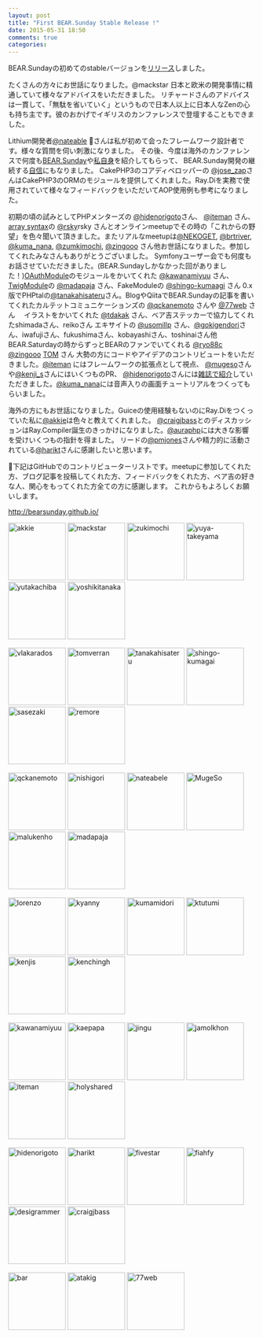 ```yaml
---
layout: post
title: "First BEAR.Sunday Stable Release !"
date: 2015-05-31 18:50
comments: true
categories:
---
```


BEAR.Sundayの初めてのstableバージョンを[リリース](https://github.com/bearsunday/BEAR.Sunday/releases/tag/1.0.0)しました。

たくさんの方々にお世話になりました。@mackstar 日本と欧米の開発事情に精通していて様々なアドバイスをいただきました。
リチャードさんのアドバイスは一貫して、「無駄を省いていく」というもので日本人以上に日本人なZenの心も持ち主です。彼のおかげでイギリスのカンファレンスで登壇することもできました。

Lithium開発者[@nateable](https://twitter.com/nateabele) さんは私が初めて会ったフレームワーク設計者です。様々な質問を伺い刺激になりました。
その後、今度は海外のカンファレンスで何度も[BEAR.Sunday](http://sssslide.com/speakerdeck.com/nateabele/designing-hypermedia-apis)や[私自身](http://sssslide.com/speakerdeck.com/nateabele/the-future)を紹介してもらって、
BEAR.Sunday開発の継続する[自信](https://twitter.com/nateabele/status/391317896615714817)にもなりました。
CakePHP3のコアディベロッパーの [@jose_zap](https://twitter.com/jose_zap)さんはCakePHP3のORMのモジュールを提供してくれました。Ray.Diを実務で使用されていて様々なフィードバックをいただいてAOP使用例も参考になりました。

初期の頃の試みとしてPHPメンターズの [@hidenorigoto](https://twitter.com/hidenorigoto)さん、 [@iteman](https://twitter.com/iteman) さん、[array syntax](https://wiki.php.net/rfc/shortsyntaxforarrays)の [@rsky](https://twitter.com/rsky)rsky さんとオンラインmeetupでその時の「これからの野望」を色々聞いて頂きました。またリアルなmeetupは[@NEKOGET](https://twitter.com/NEKOGET), [@brtriver](https://twitter.com/brtriver), [@kuma_nana](https://twitter.com/kuma_nana), [@zumkimochi](https://twitter.com/zumkimochi), [@zingooo](https://twitter.com/zingooo) さん他お世話になりました。参加してくれたみなさんもありがとうございました。
Symfonyユーザー会でも何度もお話させていただきました。(BEAR.Sundayしかなかった回がありました！)[OAuthModule](https://github.com/Ray-Di/Ray.OAuthModule)のモジュールをかいてくれた [@kawanamiyuu](https://twitter.com/kawanamiyuu) さん、[TwigModule](https://github.com/madapaja/Madapaja.TwigModule)の [@madapaja](https://twitter.com/madapaja) さん、FakeModuleの [@shingo-kumaagi](https://twitter.com/shingo-kumaagi) さん
0.x版でPHPtalの[@tanakahisateru](https://twitter.com/tanakahisateru)さん。BlogやQiitaでBEAR.Sundayの記事を書いてくれたカルテットコミュニケーションズの [@qckanemoto](https://twitter.com/qckanemoto) さんや [@77web](https://twitter.com/77web) さん
　イラストをかいてくれた [@tdakak](https://twitter.com/tdakak) さん、ベア吉ステッカーで協力してくれたshimadaさん、reikoさん
エキサイトの [@usomillp](https://twitter.com/usomillp) さん、[@gokigendori](https://twitter.com/gokigendori)さん、iwafujiさん、fukushimaさん、kobayashiさん、toshinaiさん他
BEAR.Saturdayの時からずっとBEARのファンでいてくれる [@ryo88c](https://twitter.com/ryo88c) [@zingooo](https://twitter.com/zingooo) [TOM](http://profile.hatena.ne.jp/stellaqua/) さん
大勢の方にコードやアイデアのコントリビュートをいただきました。[@iteman](https://twitter.com/iteman) にはフレームワークの拡張点として視点、
[@mugeso](https://twitter.com/mugeso)さんや[@kenji_s](https://twitter.com/kenji_s)さんにはいくつものPR、
[@hidenorigoto](https://twitter.com/hidenorigoto)さんには[雑誌で紹介](http://phpmentors.jp/post/43944158326/web-db-press)していただきました。[@kuma_nana](https://twitter.com/kuma_nana)には音声入りの画面チュートリアルをつくってもらいました。

海外の方にもお世話になりました。Guiceの使用経験もないのにRay.Diをつくっていた私に[@akkie](https://twitter.com/akkie)は色々と教えてくれました。
[@craigjbass](https://twitter.com/craigjbass)とのディスカッションはRay.Compiler誕生のきっかけになりました。[@auraphp](https://twitter.com/auraphp)には大きな影響を受けいくつもの指針を得ました。
リードの[@pmjones](https://twitter.com/pmjonesや)さんや精力的に活動されている[@harikt](https://twitter.com/harikt)さんに感謝したいと思います。

下記はGitHubでのコントリビューターリストです。meetupに参加してくれた方、ブログ記事を投稿してくれた方、フィードバックをくれた方、ベア吉の好きな人、関心をもってくれた方全ての方に感謝します。
これからもよろしくお願いします。

http://bearsunday.github.io/

[<img alt="akkie" src="https://avatars.githubusercontent.com/u/307006?v=3&s=117" width="117">](https://github.com/akkie)
[<img alt="mackstar" src="https://avatars.githubusercontent.com/u/197328?v=3&s=117" width="117">](https://github.com/mackstar)
[<img alt="zukimochi" src="https://avatars.githubusercontent.com/u/529051?v=3&s=117" width="117">](https://github.com/zukimochi)
[<img alt="yuya-takeyama" src="https://avatars.githubusercontent.com/u/241542?v=3&s=117" width="117">](https://github.com/yuya-takeyama)
[<img alt="yutakachiba" src="https://avatars.githubusercontent.com/u/5999747?v=3&s=117" width="117">](https://github.com/yutakachiba)
[<img alt="yoshikitanaka" src="https://avatars.githubusercontent.com/u/460480?v=3&s=117" width="117">](https://github.com/yoshikitanaka)

[<img alt="vlakarados" src="https://avatars.githubusercontent.com/u/386678?v=3&s=117" width="117">](https://github.com/vlakarados)
[<img alt="tomverran" src="https://avatars.githubusercontent.com/u/1388226?v=3&s=117" width="117">](https://github.com/tomverran)
[<img alt="tanakahisateru" src="https://avatars.githubusercontent.com/u/403893?v=3&s=117" width="117">](https://github.com/tanakahisateru)
[<img alt="shingo-kumagai" src="https://avatars.githubusercontent.com/u/7978290?v=3&s=117" width="117">](https://github.com/shingo-kumagai)
[<img alt="sasezaki" src="https://avatars.githubusercontent.com/u/42755?v=3&s=117" width="117">](https://github.com/sasezaki)
[<img alt="remore" src="https://avatars.githubusercontent.com/u/424277?v=3&s=117" width="117">](https://github.com/remore)

[<img alt="qckanemoto" src="https://avatars.githubusercontent.com/u/4360663?v=3&s=117" width="117">](https://github.com/qckanemoto)
[<img alt="nishigori" src="https://avatars.githubusercontent.com/u/928692?v=3&s=117" width="117">](https://github.com/nishigori)
[<img alt="nateabele" src="https://avatars.githubusercontent.com/u/18288?v=3&s=117" width="117">](https://github.com/nateabele)
[<img alt="MugeSo" src="https://avatars.githubusercontent.com/u/250446?v=3&s=117" width="117">](https://github.com/MugeSo)
[<img alt="malukenho" src="https://avatars.githubusercontent.com/u/3275172?v=3&s=117" width="117">](https://github.com/malukenho)
[<img alt="madapaja" src="https://avatars.githubusercontent.com/u/491357?v=3&s=117" width="117">](https://github.com/madapaja)

[<img alt="lorenzo" src="https://avatars.githubusercontent.com/u/37621?v=3&s=117" width="117">](https://github.com/lorenzo)
[<img alt="kyanny" src="https://avatars.githubusercontent.com/u/10515?v=3&s=117" width="117">](https://github.com/kyanny)
[<img alt="kumamidori" src="https://avatars.githubusercontent.com/u/384567?v=3&s=117" width="117">](https://github.com/kumamidori)
[<img alt="ktutumi" src="https://avatars.githubusercontent.com/u/3712782?v=3&s=117" width="117">](https://github.com/ktutumi)
[<img alt="kenjis" src="https://avatars.githubusercontent.com/u/87955?v=3&s=117" width="117">](https://github.com/kenjis)
[<img alt="kenchingh" src="https://avatars.githubusercontent.com/u/5219653?v=3&s=117" width="117">](https://github.com/kenchingh)

[<img alt="kawanamiyuu" src="https://avatars.githubusercontent.com/u/1461463?v=3&s=117" width="117">](https://github.com/kawanamiyuu)
[<img alt="kaepapa" src="https://avatars.githubusercontent.com/u/1049772?v=3&s=117" width="117">](https://github.com/kaepapa)
[<img alt="jingu" src="https://avatars.githubusercontent.com/u/892913?v=3&s=117" width="117">](https://github.com/jingu)
[<img alt="jamolkhon" src="https://avatars.githubusercontent.com/u/817941?v=3&s=117" width="117">](https://github.com/jamolkhon)
[<img alt="iteman" src="https://avatars.githubusercontent.com/u/52985?v=3&s=117" width="117">](https://github.com/iteman)
[<img alt="holyshared" src="https://avatars.githubusercontent.com/u/167190?v=3&s=117" width="117">](https://github.com/holyshared)

[<img alt="hidenorigoto" src="https://avatars.githubusercontent.com/u/89830?v=3&s=117" width="117">](https://github.com/hidenorigoto)
[<img alt="harikt" src="https://avatars.githubusercontent.com/u/120454?v=3&s=117" width="117">](https://github.com/harikt)
[<img alt="fivestar" src="https://avatars.githubusercontent.com/u/30999?v=3&s=117" width="117">](https://github.com/fivestar)
[<img alt="fiahfy" src="https://avatars.githubusercontent.com/u/7123916?v=3&s=117" width="117">](https://github.com/fiahfy)
[<img alt="desigrammer" src="https://avatars.githubusercontent.com/u/1431057?v=3&s=117" width="117">](https://github.com/desigrammer)
[<img alt="craigjbass" src="https://avatars.githubusercontent.com/u/1889973?v=3&s=117" width="117">](https://github.com/craigjbass)

[<img alt="bar" src="https://avatars.githubusercontent.com/u/88155?v=3&s=117" width="117">](https://github.com/bar)
[<img alt="atakig" src="https://avatars.githubusercontent.com/u/552033?v=3&s=117" width="117">](https://github.com/atakig)
[<img alt="77web" src="https://avatars.githubusercontent.com/u/296615?v=3&s=117" width="117">](https://github.com/77web)
